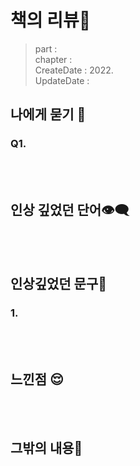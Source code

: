 # 책의 리뷰📔
> part :   
> chapter :  
> CreateDate : 2022.  
> UpdateDate :  

## 나에게 묻기 💭

### Q1.

<br></br>

## 인상 깊었던 단어👁‍🗨


<br></br>

## 인상깊었던 문구💬

### 1.

<br></br>

## 느낀점 😌
<br></br>

## 그밖의 내용🎈
